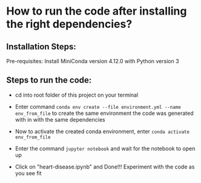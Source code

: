 # How to run the code after installing the right dependencies?

## Installation Steps:

Pre-requisites: Install MiniConda version 4.12.0 with Python version 3

## Steps to run the code:

* cd into root folder of this project on your terminal

* Enter command `conda env create --file environment.yml --name env_from_file` to create the 
  same environment the code was generated with in with the same dependencies

* Now to activate the created conda environment, enter `conda activate env_from_file`

* Enter the command `jupyter notebook` and wait for the notebook to open up

* Click on "heart-disease.ipynb" and Done!!! Experiment with the code as you see fit
